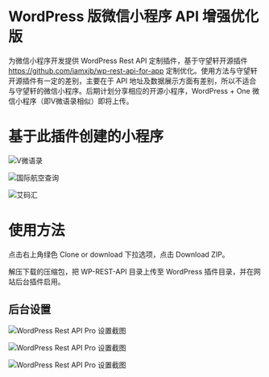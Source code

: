 # WordPress 版微信小程序 API 增强优化版

为微信小程序开发提供 WordPress Rest API 定制插件，基于守望轩开源插件 https://github.com/iamxjb/wp-rest-api-for-app 定制优化。使用方法与守望轩开源插件有一定的差别，主要在于 API 地址及数据展示方面有差别，所以不适合与守望轩的微信小程序。后期计划分享相应的开源小程序，WordPress + One 微信小程序（即V微语录相似）即将上传。

# 基于此插件创建的小程序

![V微语录](https://github.com/dchijack/WP-REST-API-PRO/blob/master/vyulu.jpg)

![国际航空查询](https://github.com/dchijack/WP-REST-API-PRO/blob/master/cazixun.jpg)

![艾码汇](https://github.com/dchijack/WP-REST-API-PRO/blob/master/imahui.jpg)

# 使用方法

点击右上角绿色 Clone or download 下拉选项，点击 Download ZIP。

解压下载的压缩包，把 WP-REST-API 目录上传至 WordPress 插件目录，并在网站后台插件启用。

## 后台设置

![WordPress Rest API Pro 设置截图](https://github.com/dchijack/WP-REST-API-PRO/blob/master/20180829123254.png)

![WordPress Rest API Pro 设置截图](https://github.com/dchijack/WP-REST-API-PRO/blob/master/20180829123301.png)

![WordPress Rest API Pro 设置截图](https://github.com/dchijack/WP-REST-API-PRO/blob/master/20180829123308.png)

